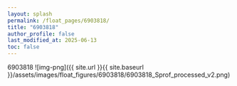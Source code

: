 ```yaml
---
layout: splash
permalink: /float_pages/6903818/
title: "6903818"
author_profile: false
last_modified_at: 2025-06-13
toc: false
---
```

 
6903818
![img-png]({{ site.url }}{{ site.baseurl }}/assets/images/float_figures/6903818/6903818_Sprof_processed_v2.png)